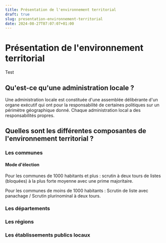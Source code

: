 ```yaml
---
title: Présentation de l'environnement territorial
draft: true
slug: presentation-environnement-territorial
date: 2024-08-27T07:07:07+01:00
---
```


# Présentation de l'environnement territorial

Test

## Qu'est-ce qu'une administration locale ?

Une administration locale est constituée d'une assemblée délibérante d'un organe exécutif qui ont pour la responsabilité de certaines politiques sur un périmètre géographique donné. Chaque administration local a des responsabilités propres.

## Quelles sont les différentes composantes de l'environnement territorial ?

### Les communes

#### Mode d'élection

Pour les communes de 1000 habitants et plus : scrutin à deux tours de listes (bloquées) à la plus forte moyenne avec une prime majoritaire.

Pour les communes de moins de 1000 habitants : Scrutin de liste avec panachage / Scrutin plurinominal à deux tours.

### Les départements

### Les régions


### Les établissements publics locaux
